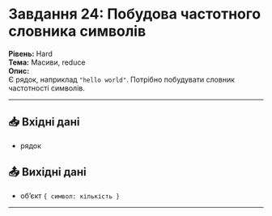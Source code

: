 # Завдання 24: Побудова частотного словника символів  

**Рівень:** Hard  
**Тема:** Масиви, reduce  
**Опис:**  
Є рядок, наприклад `"hello world"`. Потрібно побудувати словник частотності символів.  

---  

## 📥 Вхідні дані
- рядок  

## 📤 Вихідні дані
- об’єкт `{ символ: кількість }`  

---
